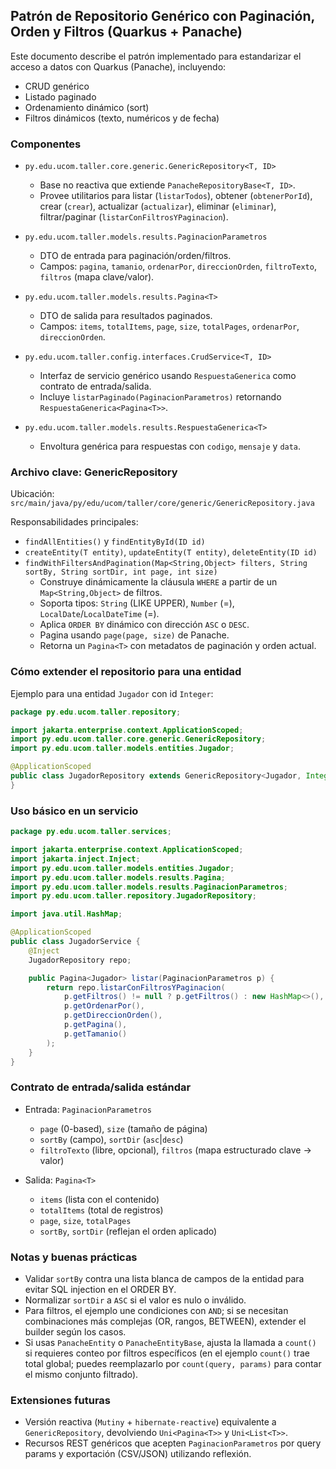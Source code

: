 ## Patrón de Repositorio Genérico con Paginación, Orden y Filtros (Quarkus + Panache)

Este documento describe el patrón implementado para estandarizar el acceso a datos con Quarkus (Panache), incluyendo:

- CRUD genérico
- Listado paginado
- Ordenamiento dinámico (sort)
- Filtros dinámicos (texto, numéricos y de fecha)

### Componentes

- `py.edu.ucom.taller.core.generic.GenericRepository<T, ID>`
  - Base no reactiva que extiende `PanacheRepositoryBase<T, ID>`.
  - Provee utilitarios para listar (`listarTodos`), obtener (`obtenerPorId`), crear (`crear`), actualizar (`actualizar`), eliminar (`eliminar`), filtrar/paginar (`listarConFiltrosYPaginacion`).

- `py.edu.ucom.taller.models.results.PaginacionParametros`
  - DTO de entrada para paginación/orden/filtros.
  - Campos: `pagina`, `tamanio`, `ordenarPor`, `direccionOrden`, `filtroTexto`, `filtros` (mapa clave/valor).

- `py.edu.ucom.taller.models.results.Pagina<T>`
  - DTO de salida para resultados paginados.
  - Campos: `items`, `totalItems`, `page`, `size`, `totalPages`, `ordenarPor`, `direccionOrden`.

- `py.edu.ucom.taller.config.interfaces.CrudService<T, ID>`
  - Interfaz de servicio genérico usando `RespuestaGenerica` como contrato de entrada/salida.
  - Incluye `listarPaginado(PaginacionParametros)` retornando `RespuestaGenerica<Pagina<T>>`.

- `py.edu.ucom.taller.models.results.RespuestaGenerica<T>`
  - Envoltura genérica para respuestas con `codigo`, `mensaje` y `data`.

### Archivo clave: GenericRepository

Ubicación: `src/main/java/py/edu/ucom/taller/core/generic/GenericRepository.java`

Responsabilidades principales:

- `findAllEntities()` y `findEntityById(ID id)`
- `createEntity(T entity)`, `updateEntity(T entity)`, `deleteEntity(ID id)`
- `findWithFiltersAndPagination(Map<String,Object> filters, String sortBy, String sortDir, int page, int size)`
  - Construye dinámicamente la cláusula `WHERE` a partir de un `Map<String,Object>` de filtros.
  - Soporta tipos: `String` (LIKE UPPER), `Number` (=), `LocalDate`/`LocalDateTime` (=).
  - Aplica `ORDER BY` dinámico con dirección `ASC` o `DESC`.
  - Pagina usando `page(page, size)` de Panache.
  - Retorna un `Pagina<T>` con metadatos de paginación y orden actual.

### Cómo extender el repositorio para una entidad

Ejemplo para una entidad `Jugador` con id `Integer`:

```java
package py.edu.ucom.taller.repository;

import jakarta.enterprise.context.ApplicationScoped;
import py.edu.ucom.taller.core.generic.GenericRepository;
import py.edu.ucom.taller.models.entities.Jugador;

@ApplicationScoped
public class JugadorRepository extends GenericRepository<Jugador, Integer> {
}
```

### Uso básico en un servicio

```java
package py.edu.ucom.taller.services;

import jakarta.enterprise.context.ApplicationScoped;
import jakarta.inject.Inject;
import py.edu.ucom.taller.models.entities.Jugador;
import py.edu.ucom.taller.models.results.Pagina;
import py.edu.ucom.taller.models.results.PaginacionParametros;
import py.edu.ucom.taller.repository.JugadorRepository;

import java.util.HashMap;

@ApplicationScoped
public class JugadorService {
    @Inject
    JugadorRepository repo;

    public Pagina<Jugador> listar(PaginacionParametros p) {
        return repo.listarConFiltrosYPaginacion(
            p.getFiltros() != null ? p.getFiltros() : new HashMap<>(),
            p.getOrdenarPor(),
            p.getDireccionOrden(),
            p.getPagina(),
            p.getTamanio()
        );
    }
}
```

### Contrato de entrada/salida estándar

- Entrada: `PaginacionParametros`
  - `page` (0-based), `size` (tamaño de página)
  - `sortBy` (campo), `sortDir` (`asc`|`desc`)
  - `filtroTexto` (libre, opcional), `filtros` (mapa estructurado clave -> valor)

- Salida: `Pagina<T>`
  - `items` (lista con el contenido)
  - `totalItems` (total de registros)
  - `page`, `size`, `totalPages`
  - `sortBy`, `sortDir` (reflejan el orden aplicado)

### Notas y buenas prácticas

- Validar `sortBy` contra una lista blanca de campos de la entidad para evitar SQL injection en el ORDER BY.
- Normalizar `sortDir` a `ASC` si el valor es nulo o inválido.
- Para filtros, el ejemplo une condiciones con `AND`; si se necesitan combinaciones más complejas (OR, rangos, BETWEEN), extender el builder según los casos.
- Si usas `PanacheEntity` o `PanacheEntityBase`, ajusta la llamada a `count()` si requieres conteo por filtros específicos (en el ejemplo `count()` trae total global; puedes reemplazarlo por `count(query, params)` para contar el mismo conjunto filtrado).

### Extensiones futuras

- Versión reactiva (`Mutiny` + `hibernate-reactive`) equivalente a `GenericRepository`, devolviendo `Uni<Pagina<T>>` y `Uni<List<T>>`.
- Recursos REST genéricos que acepten `PaginacionParametros` por query params y exportación (CSV/JSON) utilizando reflexión.


